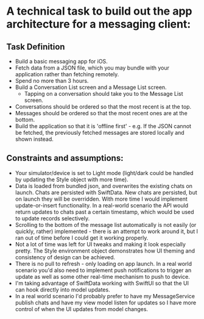 
# A technical task to build out the app architecture for a messaging client:

## Task Definition
- Build a basic messaging app for iOS.
- Fetch data from a JSON file, which you may bundle with your application rather than fetching remotely.
- Spend no more than 3 hours.
- Build a Conversation List screen and a Message List screen.
	-   Tapping on a conversation should take you to the Message List screen.
- Conversations should be ordered so that the most recent is at the top.
- Messages should be ordered so that the most recent ones are at the bottom.
- Build the application so that it is 'offline first' - e.g. If the JSON cannot be fetched, the previously fetched messages are stored locally and shown instead.

## Constraints and assumptions:

- Your simulator/device is set to Light mode (light/dark could be handled by updating the Style object with more time).
 - Data is loaded from bundled json, and overwrites the existing chats on launch. Chats are persisted with SwiftData.
    New chats are persisted, but on launch they will be overridden.  With more time I would implement update-or-insert functionality.
    In a real-world scenario the API would return updates to chats past a certain timestamp, which would be used to update records selectively.
 - Scrolling to the bottom of the message list automatically is not easily (or quickly, rather) implemented - there is an attempt to work around it, but I ran out of time before I could get it working properly.
 - Not a lot of time was left for UI tweaks and making it look especially pretty. The Style environment object demonstrates how UI theming and consistency of design can be achieved.
 - There is no pull to refresh - only loading on app launch. In a real world scenario you'd also need to implement push notifications to trigger an update as well as some other real-time mechanism to push to device.
 - I'm taking advantage of SwiftData working with SwiftUI so that the UI can hook directly into model updates.
 - In a real world scenario I'd probably prefer to have my MessageService publish chats and have my view model listen for updates so I have more control of when the UI updates from model changes.
